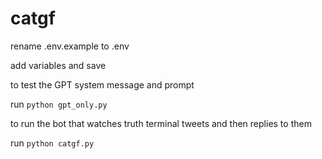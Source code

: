 # catgf

rename .env.example to .env

add variables and save

to test the GPT system message and prompt

run `python gpt_only.py`

to run the bot that watches truth terminal tweets and then replies to them

run `python catgf.py`
